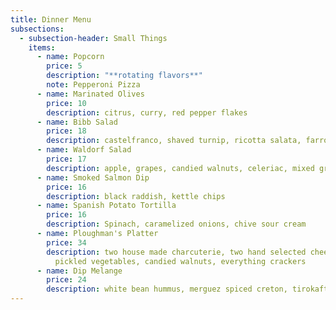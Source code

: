 ```yaml
---
title: Dinner Menu
subsections:
  - subsection-header: Small Things
    items:
      - name: Popcorn
        price: 5
        description: "**rotating flavors**"
        note: Pepperoni Pizza
      - name: Marinated Olives
        price: 10
        description: citrus, curry, red pepper flakes
      - name: Bibb Salad
        price: 18
        description: castelfranco, shaved turnip, ricotta salata, farro, sherry vinaigrette
      - name: Waldorf Salad
        price: 17
        description: apple, grapes, candied walnuts, celeriac, mixed greens
      - name: Smoked Salmon Dip
        price: 16
        description: black raddish, kettle chips
      - name: Spanish Potato Tortilla
        price: 16
        description: Spinach, caramelized onions, chive sour cream
      - name: Ploughman's Platter
        price: 34
        description: two house made charcuterie, two hand selected cheeses, apple jam,
          pickled vegetables, candied walnuts, everything crackers
      - name: Dip Melange
        price: 24
        description: white bean hummus, merguez spiced creton, tirokafteri, crudite
---
```

